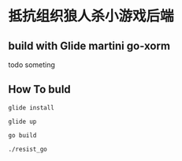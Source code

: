 # 抵抗组织狼人杀小游戏后端
## build with Glide martini go-xorm
todo someting
## How To buld
`glide install`

`glide up`

`go build`

`./resist_go`
